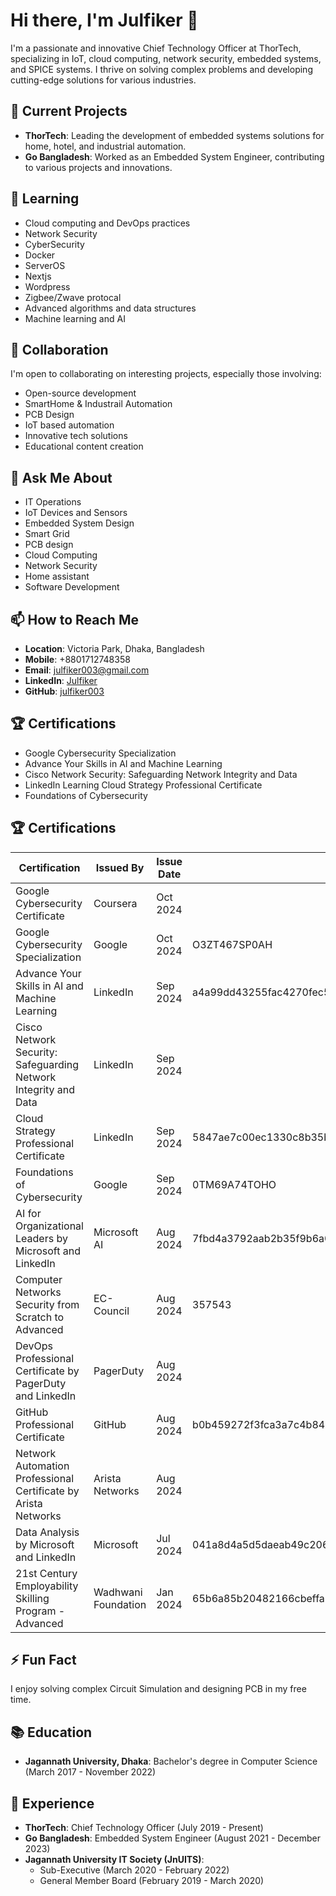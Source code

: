 # Hi there, I'm Julfiker 👋

I'm a passionate and innovative Chief Technology Officer at ThorTech, specializing in IoT, cloud computing, network security, embedded systems, and SPICE systems. I thrive on solving complex problems and developing cutting-edge solutions for various industries.

## 🔭 Current Projects
- **ThorTech**: Leading the development of embedded systems solutions for home, hotel, and industrial automation.
- **Go Bangladesh**: Worked as an Embedded System Engineer, contributing to various projects and innovations.

## 🌱 Learning
- Cloud computing and DevOps practices
- Network Security
- CyberSecurity
- Docker
- ServerOS
- Nextjs
- Wordpress
- Zigbee/Zwave protocal
- Advanced algorithms and data structures
- Machine learning and AI

## 👯 Collaboration
I'm open to collaborating on interesting projects, especially those involving:
- Open-source development
- SmartHome & Industrail Automation
- PCB Design
- IoT based automation
- Innovative tech solutions
- Educational content creation

## 💬 Ask Me About
- IT Operations
- IoT Devices and Sensors
- Embedded System Design
- Smart Grid
- PCB design
- Cloud Computing
- Network Security
- Home assistant 
- Software Development

## 📫 How to Reach Me
- **Location**: Victoria Park, Dhaka, Bangladesh
- **Mobile**: +8801712748358
- **Email**: julfiker003@gmail.com
- **LinkedIn**: [Julfiker](https://www.linkedin.com/in/julfiker003)
- **GitHub**: [julfiker003](https://github.com/julfiker003)

## 🏆 Certifications
- Google Cybersecurity Specialization
- Advance Your Skills in AI and Machine Learning
- Cisco Network Security: Safeguarding Network Integrity and Data
- LinkedIn Learning Cloud Strategy Professional Certificate
- Foundations of Cybersecurity
## 🏆 Certifications

| Certification | Issued By | Issue Date |  Skills |
| ------------- | --------- | ---------- | ------ |
| Google Cybersecurity Certificate | Coursera | Oct 2024 | | Digital Authentication, Cybersecurity Assessment, Information Assurance, Information Security, NIST Cybersecurity Framework, Risk Management Framework (RMF), Vulnerability Assessment |
| Google Cybersecurity Specialization | Google | Oct 2024 | O3ZT467SP0AH | Security Information and Event Management (SIEM) tools, Packet Analyzer, Intrusion Detection Systems (IDS), Security Information and Event Management (SIEM) tool, Python Programming, SQL, Linux |
| Advance Your Skills in AI and Machine Learning | LinkedIn | Sep 2024 | a4a99dd43255fac4270fec5a580bc5f1ad694e3c3b21ce893fa462c5f1adefb7 | Artificial Intelligence (AI), Machine Learning |
| Cisco Network Security: Safeguarding Network Integrity and Data | LinkedIn | Sep 2024 | | Network Security, Cisco Networking |
| Cloud Strategy Professional Certificate | LinkedIn | Sep 2024 | 5847ae7c00ec1330c8b35b06707aa5448959bdb71c0451664c897ddcd4df4dd9 | Cloud Administration, Enterprise Architecture, Cloud Security |
| Foundations of Cybersecurity | Google | Sep 2024 | 0TM69A74TOHO | |
| AI for Organizational Leaders by Microsoft and LinkedIn | Microsoft AI | Aug 2024 | 7fbd4a3792aab2b35f9b6a036d2bc76cd5db3bf13cc0fa1e189d8688d888134f | Organizational Leadership, Technical Leadership, Responsible AI |
| Computer Networks Security from Scratch to Advanced | EC-Council | Aug 2024 | 357543 | Network Security, Hypertext Transfer Protocol Secure (HTTPS), Cisco Firewall Security |
| DevOps Professional Certificate by PagerDuty and LinkedIn | PagerDuty | Aug 2024 | | Continuous Integration and Continuous Delivery (CI/CD), DevOps, Infrastructure as code (IaC), Cloud Administration |
| GitHub Professional Certificate | GitHub | Aug 2024 | b0b459272f3fca3a7c4b840ae471974352ccbc6e7c666ddd855882ff05094a0e | GitHub, Git BASH, GitHub Copilot, Gitlab, GitHub Atom, GitFlow |
| Network Automation Professional Certificate by Arista Networks | Arista Networks | Aug 2024 | | Linux Network Administration, NetOps, Ansible, Terraform, Network Automation |
| Data Analysis by Microsoft and LinkedIn | Microsoft | Jul 2024 | 041a8d4a5d5daeab49c206e23e7c2c64d5337cd7f0c69a9e02fd61a48253379c | Data Analysis, Data Visualization, Big Data Analytics |
| 21st Century Employability Skilling Program - Advanced | Wadhwani Foundation | Jan 2024 | 65b6a85b20482166cbeffa7a | Communication, Employability, Software Development |


## ⚡ Fun Fact
I enjoy solving complex Circuit Simulation and designing PCB in my free time.

## 📚 Education
- **Jagannath University, Dhaka**: Bachelor's degree in Computer Science (March 2017 - November 2022)

## 💼 Experience
- **ThorTech**: Chief Technology Officer (July 2019 - Present)
- **Go Bangladesh**: Embedded System Engineer (August 2021 - December 2023)
- **Jagannath University IT Society (JnUITS)**:
  - Sub-Executive (March 2020 - February 2022)
  - General Member Board (February 2019 - March 2020)
